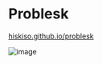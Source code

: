# Problesk

[hiskiso.github.io/problesk](hiskiso.github.io/problesk)

![image](https://user-images.githubusercontent.com/52506215/191247634-5fa45307-0e9f-4dff-99a8-d48e6adf8b82.png)

